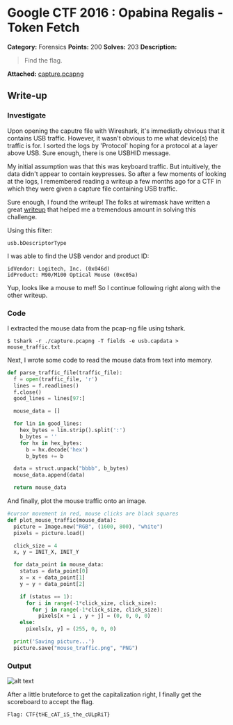 # Google CTF 2016 : Opabina Regalis - Token Fetch

**Category:** Forensics
**Points:** 200
**Solves:** 203
**Description:**
> Find the flag.

**Attached:** [capture.pcapng](https://github.com/b0tchsec/CTF-Fanny-Pack/blob/master/solutions/google_2016/For2/capture.pcapng)

## Write-up
### Investigate
Upon opening the caputre file with Wireshark, it's immediatly obvious that it contains USB traffic.  However, it wasn't obvious to me what device(s) the traffic is for.  I sorted the logs by 'Protocol' hoping for a protocol at a layer above USB.  Sure enough, there is one USBHID message.

My initial assumption was that this was keyboard traffic.  But intuitively, the data didn't appear to contain keypresses.  So after a few moments of looking at the logs, I remembered reading a writeup a few months ago for a CTF in which they were given a capture file containing USB traffic.

Sure enough, I found the writeup!  The folks at wiremask have written a great [writeup](https://wiremask.eu/writeups/boston-key-party-2015-riverside/) that helped me a tremendous amount in solving this challenge.

Using this filter:
```
usb.bDescriptorType
```

I was able to find the USB vendor and product ID:
```
idVendor: Logitech, Inc. (0x046d)
idProduct: M90/M100 Optical Mouse (0xc05a)
```

Yup, looks like a mouse to me!!  So I continue following right along with the other writeup.

### Code
I extracted the mouse data from the pcap-ng file using tshark.
```
$ tshark -r ./capture.pcapng -T fields -e usb.capdata > mouse_traffic.txt
```

Next, I wrote some code to read the mouse data from text into memory.
```python
def parse_traffic_file(traffic_file):
  f = open(traffic_file, 'r')
  lines = f.readlines()
  f.close()
  good_lines = lines[97:]

  mouse_data = []

  for lin in good_lines:
    hex_bytes = lin.strip().split(':')
    b_bytes = ''
    for hx in hex_bytes:
      b = hx.decode('hex')
      b_bytes += b

  data = struct.unpack("bbbb", b_bytes)
  mouse_data.append(data)

  return mouse_data
```

And finally, plot the mouse traffic onto an image.
```python
#cursor movement in red, mouse clicks are black squares
def plot_mouse_traffic(mouse_data):
  picture = Image.new("RGB", (1600, 800), "white")
  pixels = picture.load()

  click_size = 4
  x, y = INIT_X, INIT_Y

  for data_point in mouse_data:
    status = data_point[0]
    x = x + data_point[1]
    y = y + data_point[2]

    if (status == 1):
      for i in range(-1*click_size, click_size):
        for j in range(-1*click_size, click_size):
          pixels[x + i , y + j] = (0, 0, 0, 0)
    else:
      pixels[x, y] = (255, 0, 0, 0)

  print('Saving picture...')
  picture.save("mouse_traffic.png", "PNG")
```

### Output
![alt text](https://raw.githubusercontent.com/b0tchsec/CTF-Fanny-Pack/master/solutions/google_2016/For2/mouse_traffic.png "mouse_traffic.png")

After a little bruteforce to get the capitalization right, I finally get the scoreboard to accept the flag.
```
Flag: CTF{tHE_cAT_iS_the_cULpRiT}
```
